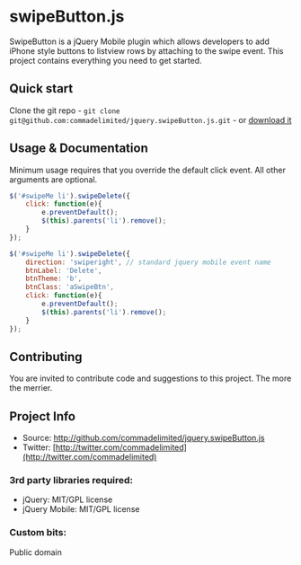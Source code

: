 # swipeButton.js

SwipeButton is a jQuery Mobile plugin which allows developers to add iPhone style buttons to listview rows by attaching to the swipe event. This project contains everything you need to get started.

## Quick start

Clone the git repo - `git clone git@github.com:commadelimited/jquery.swipeButton.js.git` - or [download it](https://github.com/commadelimited/jquery.swipeButton.js/zipball/master)

## Usage & Documentation
Minimum usage requires that you override the default click event. All other arguments are optional.
```javascript
$('#swipeMe li').swipeDelete({
	click: function(e){
		e.preventDefault();
		$(this).parents('li').remove();
	}
});

$('#swipeMe li').swipeDelete({
	direction: 'swiperight', // standard jquery mobile event name
	btnLabel: 'Delete',
	btnTheme: 'b',
	btnClass: 'aSwipeBtn',
	click: function(e){
		e.preventDefault();
		$(this).parents('li').remove();
	}
});
```
## Contributing

You are invited to contribute code and suggestions to this project. The more the merrier.

## Project Info

* Source: http://github.com/commadelimited/jquery.swipeButton.js
* Twitter: [http://twitter.com/commadelimited](http://twitter.com/commadelimited)

### 3rd party libraries required:

* jQuery: MIT/GPL license
* jQuery Mobile: MIT/GPL license

### Custom bits:

Public domain